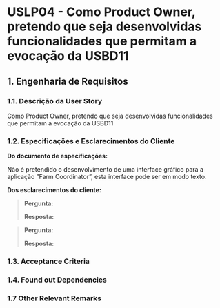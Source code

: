 # USLP04 - Como Product Owner, pretendo que seja desenvolvidas funcionalidades que permitam a evocação da USBD11
## 1. Engenharia de Requisitos

### 1.1. Descrição da User Story

Como Product Owner, pretendo que seja desenvolvidas funcionalidades que permitam a evocação da USBD11

### 1.2. Especificações e Esclarecimentos do Cliente

**Do documento de especificações:**

Não é pretendido o desenvolvimento de uma interface gráfico para a aplicação ”Farm Coordinator”, esta interface pode ser em modo texto.

**Dos esclarecimentos do cliente:**

> **Pergunta:**
>
> **Resposta:**

> **Pergunta:**
>
> **Resposta:**

### 1.3. Acceptance Criteria


### 1.4. Found out Dependencies


### 1.7 Other Relevant Remarks

